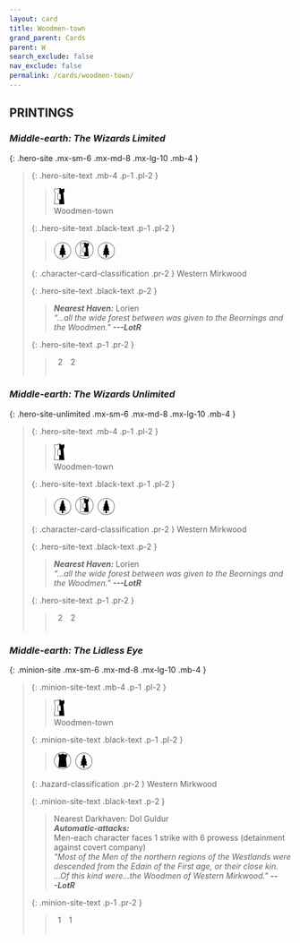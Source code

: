 ```yaml
---
layout: card
title: Woodmen-town
grand_parent: Cards
parent: W
search_exclude: false
nav_exclude: false
permalink: /cards/woodmen-town/
---
```


## PRINTINGS


### _Middle-earth: The Wizards Limited_

{: .hero-site .mx-sm-6 .mx-md-8 .mx-lg-10 .mb-4 }
> {: .hero-site-text .mb-4 .p-1 .pl-2 }
> > <div class="card-mp"><img src="/assets/images/border-hold.svg"></div>
> > <div class="character-card-name">Woodmen-town</div>
>
> {: .hero-site-text .black-text .p-1 .pl-2 }
> > ![](/assets/images/wilderness.svg)&ensp;![](/assets/images/border-land.svg)&ensp;![](/assets/images/wilderness.svg)
>
> {: .character-card-classification .pr-2 }
> Western Mirkwood
>
> {: .hero-site-text .black-text .p-2 }
> > _**Nearest Haven:**_ Lorien  <br>_“...all the wide forest between was given to the Beornings and the Woodmen."_ ***---&#65279;LotR*** 
> 
> {: .hero-site-text .p-1 .pr-2 }
> > <div class="hero-site-draw"><span class="hero-you-draw">&ensp;2&ensp;</span><span class="hero-opp-draw">&ensp;2&ensp;</span></div>
> > <div class="card-corruption">&nbsp;</div>

### _Middle-earth: The Wizards Unlimited_

{: .hero-site-unlimited .mx-sm-6 .mx-md-8 .mx-lg-10 .mb-4 }
> {: .hero-site-text .mb-4 .p-1 .pl-2 }
> > <div class="card-mp"><img src="/assets/images/border-hold.svg"></div>
> > <div class="character-card-name">Woodmen-town</div>
>
> {: .hero-site-text .black-text .p-1 .pl-2 }
> > ![](/assets/images/wilderness.svg)&ensp;![](/assets/images/border-land.svg)&ensp;![](/assets/images/wilderness.svg)
>
> {: .character-card-classification .pr-2 }
> Western Mirkwood
>
> {: .hero-site-text .black-text .p-2 }
> > _**Nearest Haven:**_ Lorien  <br>_“...all the wide forest between was given to the Beornings and the Woodmen."_ ***---&#65279;LotR*** 
> 
> {: .hero-site-text .p-1 .pr-2 }
> > <div class="hero-site-draw"><span class="hero-you-draw">&ensp;2&ensp;</span><span class="hero-opp-draw">&ensp;2&ensp;</span></div>
> > <div class="card-corruption">&nbsp;</div>

### _Middle-earth: The Lidless Eye_

{: .minion-site .mx-sm-6 .mx-md-8 .mx-lg-10 .mb-4 }
> {: .minion-site-text .mb-4 .p-1 .pl-2 }
> > <div class="card-mp"><img src="/assets/images/border-hold.svg"></div>
> > <div class="card-name">Woodmen-town</div>
>
> {: .minion-site-text .black-text .p-1 .pl-2 }
> > ![](/assets/images/dark-domain.svg)&ensp;![](/assets/images/wilderness.svg)
>
> {: .hazard-classification .pr-2 }
> Western Mirkwood
>
> {: .minion-site-text .black-text .p-2 }
> > Nearest Darkhaven: Dol Guldur <br>_**Automatic-attacks:**_<br> Men-each character faces 1 strike with 6 prowess (detainment against covert company)  <br>_"Most of the Men of the northern regions of the Westlands were descended from the Edain of the First age, or their close kin. ...Of this kind were...the Woodmen of Western Mirkwood."_ ***---&#65279;LotR*** 
> 
> {: .minion-site-text .p-1 .pr-2 }
> > <div class="hero-site-draw"><span class="minion-you-draw">&ensp;1&ensp;</span><span class="minion-opp-draw">&ensp;1&ensp;</span></div>
> > <div class="card-corruption">&nbsp;</div>
